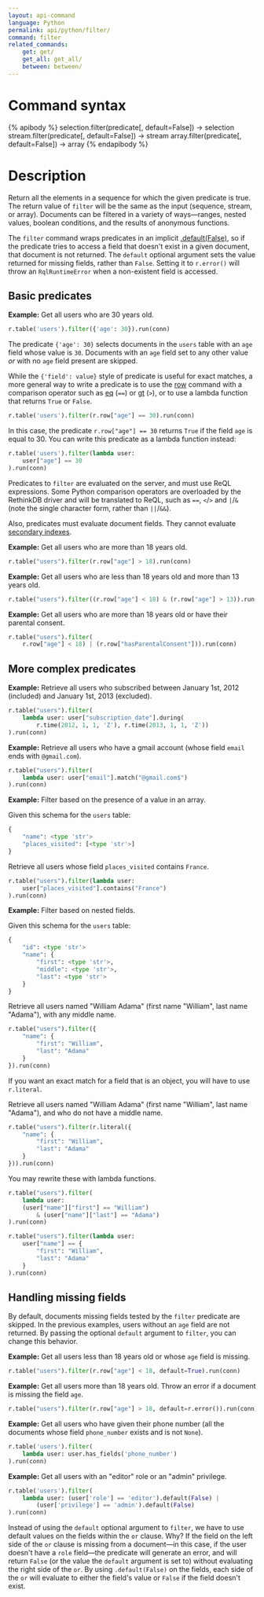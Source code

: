 ```yaml
---
layout: api-command
language: Python
permalink: api/python/filter/
command: filter
related_commands:
    get: get/
    get_all: get_all/
    between: between/
---
```


# Command syntax #

{% apibody %}
selection.filter(predicate[, default=False]) &rarr; selection
stream.filter(predicate[, default=False]) &rarr; stream
array.filter(predicate[, default=False]) &rarr; array
{% endapibody %}

# Description #

Return all the elements in a sequence for which the given predicate is true. The return value of `filter` will be the same as the input (sequence, stream, or array). Documents can be filtered in a variety of ways&mdash;ranges, nested values, boolean conditions, and the results of anonymous functions.

The `filter` command wraps predicates in an implicit [.default(False)](/api/python/default), so if the predicate tries to access a field that doesn't exist in a given document, that document is not returned. The `default` optional argument sets the value returned for missing fields, rather than `False`. Setting it to `r.error()` will throw an `RqlRuntimeError` when a non-existent field is accessed.

## Basic predicates ##

__Example:__ Get all users who are 30 years old.


```py
r.table('users').filter({'age': 30}).run(conn)
```

The predicate `{'age': 30}` selects documents in the `users` table with an `age` field whose value is `30`. Documents with an `age` field set to any other value *or* with no `age` field present are skipped.

While the `{'field': value}` style of predicate is useful for exact matches, a more general way to write a predicate is to use the [row](/api/python/row) command with a comparison operator such as [eq](/api/python/eq) (`==`) or [gt](/api/python/gt) (`>`), or to use a lambda function that returns `True` or `False`.

```py
r.table('users').filter(r.row["age"] == 30).run(conn)
```

In this case, the predicate `r.row["age"] == 30` returns `True` if the field `age` is equal to 30. You can write this predicate as a lambda function instead:

```py
r.table('users').filter(lambda user:
    user["age"] == 30
).run(conn)
```

Predicates to `filter` are evaluated on the server, and must use ReQL expressions. Some Python comparison operators are overloaded by the RethinkDB driver and will be translated to ReQL, such as `==`, `<`/`>` and `|`/`&` (note the single character form, rather than `||`/`&&`).

Also, predicates must evaluate document fields. They cannot evaluate [secondary indexes](/docs/secondary-indexes/).

__Example:__ Get all users who are more than 18 years old.

```py
r.table("users").filter(r.row["age"] > 18).run(conn)
```

__Example:__ Get all users who are less than 18 years old and more than 13 years old.

```py
r.table("users").filter((r.row["age"] < 18) & (r.row["age"] > 13)).run(conn)
```

__Example:__ Get all users who are more than 18 years old or have their parental consent.

```py
r.table("users").filter(
    r.row["age"] < 18) | (r.row["hasParentalConsent"])).run(conn)
```

## More complex predicates ##

__Example:__ Retrieve all users who subscribed between January 1st, 2012
(included) and January 1st, 2013 (excluded).

```py
r.table("users").filter(
    lambda user: user["subscription_date"].during(
        r.time(2012, 1, 1, 'Z'), r.time(2013, 1, 1, 'Z'))
).run(conn)
```

__Example:__ Retrieve all users who have a gmail account (whose field `email` ends with `@gmail.com`).

```py
r.table("users").filter(
    lambda user: user["email"].match("@gmail.com$")
).run(conn)
```

__Example:__ Filter based on the presence of a value in an array.

Given this schema for the `users` table:

```py
{
    "name": <type 'str'>
    "places_visited": [<type 'str'>]
}
```

Retrieve all users whose field `places_visited` contains `France`.

```py
r.table("users").filter(lambda user:
    user["places_visited"].contains("France")
).run(conn)
```

__Example:__ Filter based on nested fields.

Given this schema for the `users` table:

```py
{
    "id": <type 'str'>
    "name": {
        "first": <type 'str'>,
        "middle": <type 'str'>,
        "last": <type 'str'>
    }
}
```

Retrieve all users named "William Adama" (first name "William", last name
"Adama"), with any middle name.


```py
r.table("users").filter({
    "name": {
        "first": "William",
        "last": "Adama"
    }
}).run(conn)
```

If you want an exact match for a field that is an object, you will have to use `r.literal`.

Retrieve all users named "William Adama" (first name "William", last name
"Adama"), and who do not have a middle name.

```py
r.table("users").filter(r.literal({
    "name": {
        "first": "William",
        "last": "Adama"
    }
})).run(conn)
```

You may rewrite these with lambda functions.

```py
r.table("users").filter(
    lambda user:
    (user["name"]["first"] == "William")
        & (user["name"]["last"] == "Adama")
).run(conn)
```

```py
r.table("users").filter(lambda user:
    user["name"] == {
        "first": "William",
        "last": "Adama"
    }
).run(conn)
```

## Handling missing fields ##

By default, documents missing fields tested by the `filter` predicate are skipped. In the previous examples, users without an `age` field are not returned. By passing the optional `default` argument to `filter`, you can change this behavior.

__Example:__ Get all users less than 18 years old or whose `age` field is missing.

```py
r.table("users").filter(r.row["age"] < 18, default=True).run(conn)
```

__Example:__ Get all users more than 18 years old. Throw an error if a
document is missing the field `age`.

```py
r.table("users").filter(r.row["age"] > 18, default=r.error()).run(conn)
```

__Example:__ Get all users who have given their phone number (all the documents whose field `phone_number` exists and is not `None`).

```py
r.table('users').filter(
    lambda user: user.has_fields('phone_number')
).run(conn)
```

__Example:__ Get all users with an "editor" role or an "admin" privilege.

```py
r.table('users').filter(
    lambda user: (user['role'] == 'editor').default(False) |
        (user['privilege'] == 'admin').default(False)
).run(conn)
```

Instead of using the `default` optional argument to `filter`, we have to use default values on the fields within the `or` clause. Why? If the field on the left side of the `or` clause is missing from a document&mdash;in this case, if the user doesn't have a `role` field&mdash;the predicate will generate an error, and will return `False` (or the value the `default` argument is set to) without evaluating the right side of the `or`. By using `.default(False)` on the fields, each side of the `or` will evaluate to either the field's value or `False` if the field doesn't exist.
